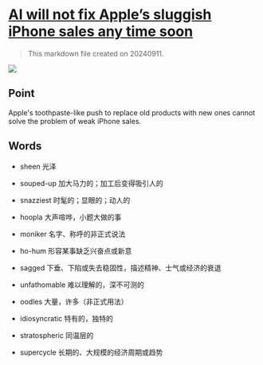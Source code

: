 # [AI will not fix Apple’s sluggish iPhone sales any time soon](https://archive.is/T7Ztl)

> This markdown file created on 20240911.

![](https://archive.is/T7Ztl/d1f8c8b610819a72ff46094dfdb44efea8d8c251.avif)

## Point

Apple's toothpaste-like push to replace old products with new ones cannot solve the problem of weak iPhone sales.

## Words

- sheen 光泽

- souped-up 加大马力的；加工后变得吸引人的
- snazziest 时髦的；显眼的；动人的
- hoopla 大声喧哗，小题大做的事
- moniker 名字、称呼的非正式说法
- ho-hum 形容某事缺乏兴奋点或新意
- sagged 下垂、下陷或失去稳固性，描述精神、士气或经济的衰退
- unfathomable 难以理解的，深不可测的
- oodles 大量，许多（非正式用法）
- idiosyncratic 特有的，独特的
- stratospheric 同温层的
- supercycle 长期的、大规模的经济周期或趋势

